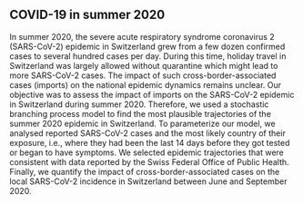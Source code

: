 ## COVID-19 in summer 2020

In summer 2020, the severe acute respiratory syndrome coronavirus 2 (SARS-CoV-2) epidemic in Switzerland grew from a few dozen confirmed cases to several hundred cases per day. During this time, holiday travel in Switzerland was largely allowed without quarantine which might lead to more SARS-CoV-2 cases. The impact of such cross-border-associated cases (imports) on the national epidemic dynamics remains unclear. 
Our objective was to assess the impact of imports on the SARS-CoV-2 epidemic in Switzerland during summer 2020. Therefore, we used a stochastic branching process model to find the most plausible trajectories of the summer 2020 epidemic in Switzerland. To parameterize our model, we analysed reported SARS-CoV-2 cases and the most likely country of their exposure, i.e., where they had been the last 14 days before they got tested or began to have symptoms. We selected epidemic trajectories that were consistent with data reported by the Swiss Federal Office of Public Health. Finally, we quantify the impact of cross-border-associated cases on the local SARS-CoV-2 incidence in Switzerland between June and September 2020. 

